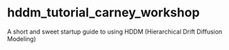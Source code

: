# hddm_tutorial_carney_workshop
A short and sweet startup guide to using HDDM (Hierarchical Drift Diffusion Modeling)
